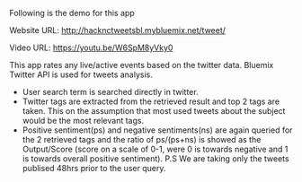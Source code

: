 Following is the demo for this app

Website URL: http://hacknctweetsbl.mybluemix.net/tweet/

Video URL: https://youtu.be/W6SpM8yVky0

This app rates any live/active events based on the twitter data. Bluemix Twitter API is used for tweets analysis.
- User search term is searched directly in twitter.
- Twitter tags are extracted from the retrieved result and top 2 tags are taken. This on the assumption that most used tweets about the subject would be the most relevant tags.
- Positive sentiment(ps) and negative sentiments(ns) are again queried for the 2 retrieved tags and the ratio of ps/(ps+ns) is showed as the Output/Score (score on a scale of 0-1, were 0 is towards negative and 1 is towards overall positive sentiment).
P.S We are taking only the tweets publised 48hrs prior to the user query.
